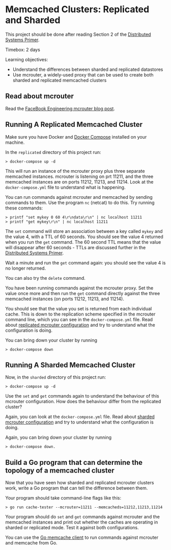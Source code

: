 # Memcached Clusters: Replicated and Sharded

This project should be done after reading Section 2 of the [Distributed Systems Primer](https://docs.google.com/document/d/1WoOTLTdtDqnL3fv3YVfI32kfySHqh7y1UfLizBJ3LXY/edit?usp=sharing).

Timebox: 2 days

Learning objectives:

- Understand the differences between sharded and replicated datastores
- Use mcrouter, a widely-used proxy that can be used to create both sharded and replicated memcached clusters

## Read about mcrouter

Read the [FaceBook Engineering mcrouter blog post](https://engineering.fb.com/2014/09/15/web/introducing-mcrouter-a-memcached-protocol-router-for-scaling-memcached-deployments/).

## Running A Replicated Memcached Cluster

Make sure you have Docker and [Docker Compose](https://docs.docker.com/compose/install/) installed on your machine.

In the `replicated` directory of this project run:

```console
> docker-compose up -d
```

This will run an instance of the mcrouter proxy plus three separate memcached instances.
mcrouter is listening on prt 11211, and the three memcached instances are on ports 11212, 11213, and 11214.
Look at the `docker-compose.yml` file to understand what is happening.

You can run commands against mcrouter and memcached by sending commands to them.
Use the program `nc` (netcat) to do this. Try running these commands:

```console
> printf "set mykey 0 60 4\r\ndata\r\n" | nc localhost 11211
> printf "get mykey\r\n" | nc localhost 11211
```

The `set` command will store an association between a key called `mykey` and the value 4, with a TTL of 60 seconds.
You should see the value 4 returned when you run the `get` command.
The 60 second TTL means that the value will disappear after 60 seconds - TTLs are discussed further in the [Distributed Systems Primer](https://docs.google.com/document/d/1WoOTLTdtDqnL3fv3YVfI32kfySHqh7y1UfLizBJ3LXY/edit?usp=sharing).

Wait a minute and run the `get` command again: you should see the value 4 is no longer returned.

You can also try the `delete` command.

You have been running commands against the mcrouter proxy.
Set the value once more and then run the `get` command directly against the three memcached instances (on ports 11212, 11213, and 11214).

You should see that the value you set is returned from each individual cache. This is down to the replication scheme specified in the mcrouter command line,
which you can see in the `docker-compose.yml` file. Read about [replicated mcrouter configuration](https://github.com/facebook/mcrouter/wiki/Replicated-pools-setup)
and try to understand what the configuration is doing.

You can bring down your cluster by running

```console
> docker-compose down
```

## Running A Sharded Memcached Cluster

Now, in the `sharded` directory of this project run:

```console
> docker-compose up -d
```

Use the `set` and `get` commands again to understand the behaviour of this mcrouter configuration.
How does the behaviour differ from the replicated cluster?

Again, you can look at the `docker-compose.yml` file. Read about [sharded mcrouter configuration](https://github.com/facebook/mcrouter/wiki/Sharded-pools-setup)
and try to understand what the configuration is doing.

Again, you can bring down your cluster by running

```console
> docker-compose down.
```

## Build a Go program that can determine the topology of a memcached cluster

Now that you have seen how sharded and replicated mcrouter clusters work, write a Go program that can tell the difference between them.

Your program should take command-line flags like this:

```console
> go run cache-tester --mcrouter=11211 --memcacheds=11212,11213,11214
```

Your program should do `set` and `get` commands against mcrouter and the memcached instances and print out whether the caches are
operating in sharded or replicated mode. Test it against both configurations.

You can use the [Go memcache client](https://pkg.go.dev/github.com/bradfitz/gomemcache/memcache) to run commands against mcrouter and memcache from Go.
